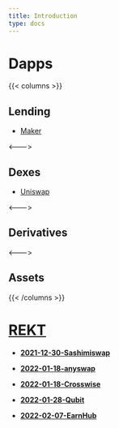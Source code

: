 ```yaml
---
title: Introduction
type: docs
---
```


# Dapps

{{< columns >}}
## Lending
- [Maker](/home)

<--->

## Dexes
- [Uniswap](/home)

<--->
## Derivatives

<--->

## Assets

{{< /columns >}}

# [REKT](/home/defi/docs/rekt)

- [**2021-12-30-Sashimiswap**](/home/defi/docs/rekt/2021-12-30-sashimiswap)

- [**2022-01-18-anyswap**](/home/defi/docs/rekt/2022-01-18-anyswap)

- [**2022-01-18-Crosswise**](/home/defi/docs/rekt/2022-01-18-crosswise)

- [**2022-01-28-Qubit**](/home/defi/docs/rekt/2022-01-28-qubit)

- [**2022-02-07-EarnHub**](/home/defi/docs/rekt/2022-02-07-earnhub)